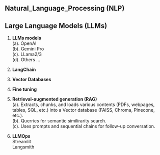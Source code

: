 ## Natural_Language_Processing (NLP)

## Large Language Models (LLMs)

1. **LLMs models** <br>
   (a). OpenAI \
   (b). Gemini Pro \
   (c). LLama2/3 \
   (d). Others ...
3. **LangChain** <br>
4. **Vector Databases** <br>
5. **Fine tuning**  <br>
6. **Retrieval-augmented generation (RAG)** \
   (a). Extracts, chunks, and loads various contents (PDFs, webpages, tables, SQL, etc.) into a Vector database (FAISS, Chroma, Pinecone, etc.). \
   (b). Querries for semantic similirarity search. \
   (c). Uses prompts and sequential chains for follow-up conversation. 
   
5. **LLMOps** \
   Streamlit \
   Langsmith

